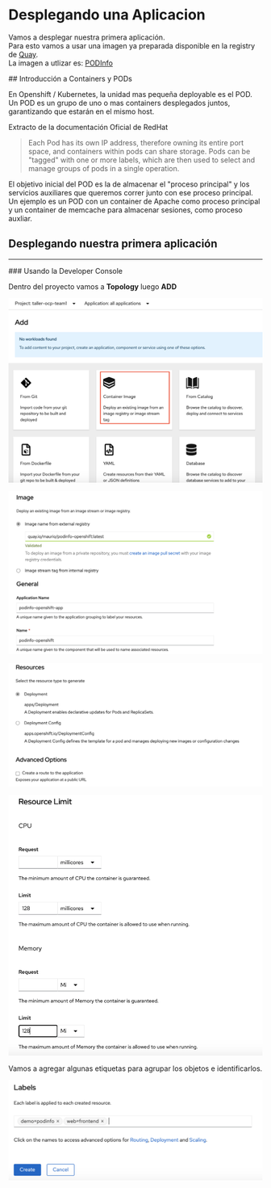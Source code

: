 # Desplegando una Aplicacion 

<p1> Vamos a desplegar nuestra primera aplicación.  
Para esto vamos a usar una imagen ya preparada disponible en la registry de [Quay](quay.io).  
La imagen a utlizar es: [PODInfo](quay.io/maurio/podinfo:latest)</p1>

## Introducción a Containers y PODs

<p1>
En Openshift / Kubernetes, la unidad mas pequeña deployable es el POD. Un POD es un grupo de uno o mas containers desplegados juntos, garantizando que estarán en el mismo host.  

Extracto de la documentación Oficial de RedHat

> Each Pod has its own IP address, therefore owning its entire port space, and containers within pods can share storage. Pods can be "tagged" with one or more labels, which are then used to select and manage groups of pods in a single operation.

El objetivo inicial del POD es la de almacenar el "proceso principal" y los servicios auxiliares que queremos correr junto con ese proceso principal. Un ejemplo es un POD con un container de Apache como proceso principal y un container de memcache para almacenar sesiones, como proceso auxliar.  
</p1>


## Desplegando nuestra primera aplicación 
----

### Usando la Developer Console

Dentro del proyecto vamos a **Topology** luego **ADD**

![Add Image](../images/add-from-image.png)  

![Add Image URL](../images/add-image-url.png)  

![Select Deployment Type](../images/deployment-type.png)  

![Select Limits and request](../images/limits.png)  

Vamos a agregar algunas etiquetas para agrupar los objetos e identificarlos.  

![Add labels](../images/create.png)